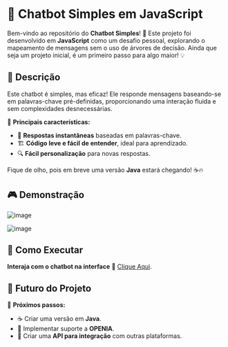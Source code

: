 # 🤖 **Chatbot Simples em JavaScript**

Bem-vindo ao repositório do **Chatbot Simples**! 🚀 Este projeto foi desenvolvido em **JavaScript** como um desafio pessoal, explorando o mapeamento de mensagens sem o uso de árvores de decisão. Ainda que seja um projeto inicial, é um primeiro passo para algo maior! 💡


## 📝 **Descrição**

Este chatbot é simples, mas eficaz! Ele responde mensagens baseando-se em palavras-chave pré-definidas, proporcionando uma interação fluida e sem complexidades desnecessárias.

📌 **Principais características:**
- 🤖 **Respostas instantâneas** baseadas em palavras-chave.
- 🏗️ **Código leve e fácil de entender**, ideal para aprendizado.
- 🔍 **Fácil personalização** para novas respostas.

Fique de olho, pois em breve uma versão **Java** estará chegando! ☕🔥



## 🎮 **Demonstração**
![image](https://github.com/user-attachments/assets/ea2ea039-58cc-4702-b29a-b12e6b28b49c)


![image](https://github.com/user-attachments/assets/017ef259-a454-4485-ba00-241533bcf815)




## 🚀 **Como Executar**

**Interaja com o chatbot na interface** 💬
[Clique Aqui](https://diaseduarda01.github.io/projeto-chat-bot/).

## 🔮 **Futuro do Projeto**

🚧 **Próximos passos:**
- ☕ Criar uma versão em **Java**.
- 🤖 Implementar suporte a **OPENIA**.
- 🔌 Criar uma **API para integração** com outras plataformas.



